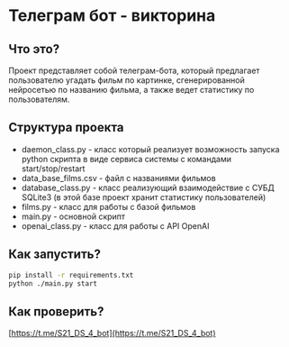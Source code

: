# Телеграм бот - викторина

## Что это?
Проект представляет собой телеграм-бота, который предлагает пользователю угадать фильм по картинке, сгенерированной нейросетью по названию фильма, а также ведет статистику по пользователям.

## Структура проекта
- daemon_class.py - класс который реализует возможность запуска python скрипта в виде сервиса системы с командами start/stop/restart
- data_base_films.csv - файл с названиями фильмов
- database_class.py - класс реализующий взаимодействие с СУБД SQLite3 (в этой базе проект хранит статистику пользователей)
- films.py - класс для работы с базой фильмов
- main.py - основной скрипт
- openai_class.py - класс для работы с API OpenAI

## Как запустить?
```sh
pip install -r requirements.txt
python ./main.py start
```

## Как проверить?

[https://t.me/S21_DS_4_bot](https://t.me/S21_DS_4_bot)